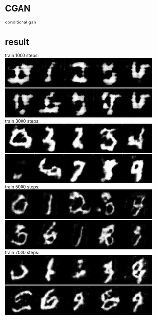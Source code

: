 # CGAN
conditional gan
# result  
train 1000 steps:  
<img src="https://github.com/1991yuyang/CGAN/blob/main/test_images/1000/0.jpg" width="96" height="96"><img src="https://github.com/1991yuyang/CGAN/blob/main/test_images/1000/1.jpg" width="96" height="96"><img src="https://github.com/1991yuyang/CGAN/blob/main/test_images/1000/2.jpg" width="96" height="96"><img src="https://github.com/1991yuyang/CGAN/blob/main/test_images/1000/3.jpg" width="96" height="96"><img src="https://github.com/1991yuyang/CGAN/blob/main/test_images/1000/4.jpg" width="96" height="96"><img src="https://github.com/1991yuyang/CGAN/blob/main/test_images/1000/5.jpg" width="96" height="96"><img src="https://github.com/1991yuyang/CGAN/blob/main/test_images/1000/6.jpg" width="96" height="96"><img src="https://github.com/1991yuyang/CGAN/blob/main/test_images/1000/7.jpg" width="96" height="96"><img src="https://github.com/1991yuyang/CGAN/blob/main/test_images/1000/8.jpg" width="96" height="96"><img src="https://github.com/1991yuyang/CGAN/blob/main/test_images/1000/9.jpg" width="96" height="96">  
train 3000 steps:  
<img src="https://github.com/1991yuyang/CGAN/blob/main/test_images/3000/0.jpg" width="96" height="96"><img src="https://github.com/1991yuyang/CGAN/blob/main/test_images/3000/1.jpg" width="96" height="96"><img src="https://github.com/1991yuyang/CGAN/blob/main/test_images/3000/2.jpg" width="96" height="96"><img src="https://github.com/1991yuyang/CGAN/blob/main/test_images/3000/3.jpg" width="96" height="96"><img src="https://github.com/1991yuyang/CGAN/blob/main/test_images/3000/4.jpg" width="96" height="96"><img src="https://github.com/1991yuyang/CGAN/blob/main/test_images/3000/5.jpg" width="96" height="96"><img src="https://github.com/1991yuyang/CGAN/blob/main/test_images/3000/6.jpg" width="96" height="96"><img src="https://github.com/1991yuyang/CGAN/blob/main/test_images/3000/7.jpg" width="96" height="96"><img src="https://github.com/1991yuyang/CGAN/blob/main/test_images/3000/8.jpg" width="96" height="96"><img src="https://github.com/1991yuyang/CGAN/blob/main/test_images/3000/9.jpg" width="96" height="96">  
train 5000 steps:  
<img src="https://github.com/1991yuyang/CGAN/blob/main/test_images/5000/0.jpg" width="96" height="96"><img src="https://github.com/1991yuyang/CGAN/blob/main/test_images/5000/1.jpg" width="96" height="96"><img src="https://github.com/1991yuyang/CGAN/blob/main/test_images/5000/2.jpg" width="96" height="96"><img src="https://github.com/1991yuyang/CGAN/blob/main/test_images/5000/3.jpg" width="96" height="96"><img src="https://github.com/1991yuyang/CGAN/blob/main/test_images/5000/4.jpg" width="96" height="96"><img src="https://github.com/1991yuyang/CGAN/blob/main/test_images/5000/5.jpg" width="96" height="96"><img src="https://github.com/1991yuyang/CGAN/blob/main/test_images/5000/6.jpg" width="96" height="96"><img src="https://github.com/1991yuyang/CGAN/blob/main/test_images/5000/7.jpg" width="96" height="96"><img src="https://github.com/1991yuyang/CGAN/blob/main/test_images/5000/8.jpg" width="96" height="96"><img src="https://github.com/1991yuyang/CGAN/blob/main/test_images/5000/9.jpg" width="96" height="96">  
train 7000 steps:  
<img src="https://github.com/1991yuyang/CGAN/blob/main/test_images/7000/0.jpg" width="96" height="96"><img src="https://github.com/1991yuyang/CGAN/blob/main/test_images/7000/1.jpg" width="96" height="96"><img src="https://github.com/1991yuyang/CGAN/blob/main/test_images/7000/2.jpg" width="96" height="96"><img src="https://github.com/1991yuyang/CGAN/blob/main/test_images/7000/3.jpg" width="96" height="96"><img src="https://github.com/1991yuyang/CGAN/blob/main/test_images/7000/4.jpg" width="96" height="96"><img src="https://github.com/1991yuyang/CGAN/blob/main/test_images/7000/5.jpg" width="96" height="96"><img src="https://github.com/1991yuyang/CGAN/blob/main/test_images/7000/6.jpg" width="96" height="96"><img src="https://github.com/1991yuyang/CGAN/blob/main/test_images/7000/7.jpg" width="96" height="96"><img src="https://github.com/1991yuyang/CGAN/blob/main/test_images/7000/8.jpg" width="96" height="96"><img src="https://github.com/1991yuyang/CGAN/blob/main/test_images/7000/9.jpg" width="96" height="96">  
